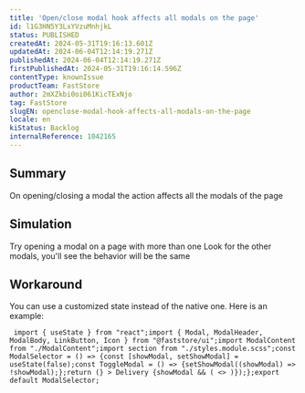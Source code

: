 ```yaml
---
title: 'Open/close modal hook affects all modals on the page'
id: l1G3HN5Y3LxYVzuMnhjkL
status: PUBLISHED
createdAt: 2024-05-31T19:16:13.601Z
updatedAt: 2024-06-04T12:14:19.271Z
publishedAt: 2024-06-04T12:14:19.271Z
firstPublishedAt: 2024-05-31T19:16:14.596Z
contentType: knownIssue
productTeam: FastStore
author: 2mXZkbi0oi061KicTExNjo
tag: FastStore
slugEN: openclose-modal-hook-affects-all-modals-on-the-page
locale: en
kiStatus: Backlog
internalReference: 1042165
---
```


## Summary


On opening/closing a modal the action affects all the modals of the page


##

## Simulation


Try opening a modal on a page with more than one
Look for the other modals, you'll see the behavior will be the same


##

## Workaround


You can use a customized state instead of the native one. Here is an example:

     import { useState } from "react";import { Modal, ModalHeader, ModalBody, LinkButton, Icon } from "@faststore/ui";import ModalContent from "./ModalContent";import section from "./styles.module.scss";const ModalSelector = () => {const [showModal, setShowModal] = useState(false);const ToggleModal = () => {setShowModal((showModal) => !showModal);};return (} > Delivery {showModal && ( <> )});};export default ModalSelector;






